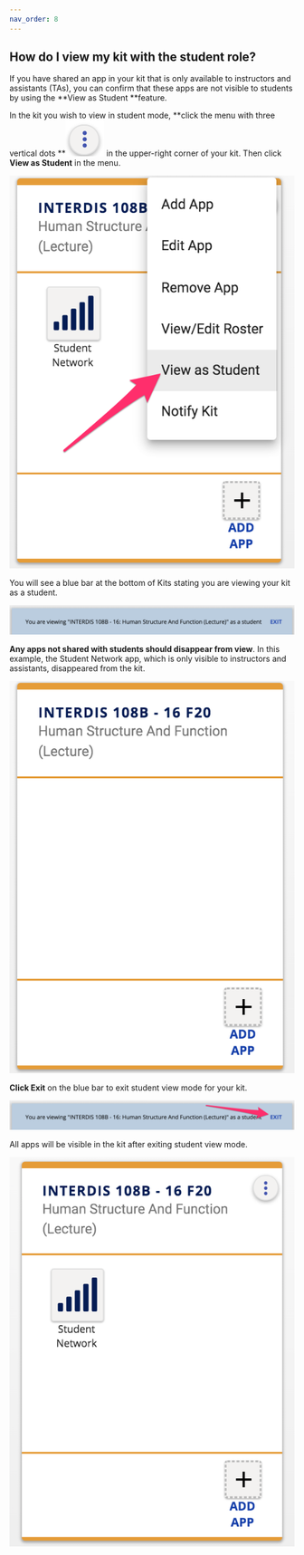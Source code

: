 ```yaml
---
nav_order: 8
---
```


## How do I view my kit with the student role?

If you have shared an app in your kit that is only available to instructors and assistants (TAs), you can confirm that these apps are not visible to students by using the **View as Student **feature.

In the kit you wish to view in student mode, **click the menu with three vertical dots **![image alt text](images/image_38.png) in the upper-right corner of your kit.  Then click **View as Student** in the menu.

![image alt text](images/image_39.png)

You will see a blue bar at the bottom of Kits stating you are viewing your kit as a student.

![image alt text](images/image_40.png)

**Any apps not shared with students should disappear from view**.  In this example, the Student Network app, which is only visible to instructors and assistants, disappeared from the kit.

![image alt text](images/image_41.png)

**Click Exit** on the blue bar to exit student view mode for your kit.

![image alt text](images/image_42.png)

All apps will be visible in the kit after exiting student view mode.

![image alt text](images/image_43.png)
